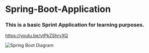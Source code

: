 # Spring-Boot-Application

### This is a basic Sprint Application for learning purposes.

https://youtu.be/vtPkZShrvXQ


![Spring Boot Diagram](https://user-images.githubusercontent.com/60409659/99186703-75acea00-2752-11eb-8da2-a07a206e8fc6.png)
